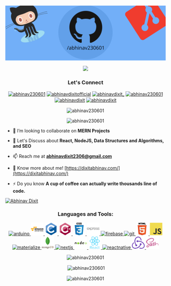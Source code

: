![banner.png](banner.png)
<p align="center">
  <img src="https://readme-typing-svg.herokuapp.com?color=%23F7F7F7&size=30&center=true&vCenter=true&width=550&height=70&lines=Hey+There++%F0%9F%91%8B%2C+I'm+Abhinav;">
</p>

<h3 align="center">Let's Connect</h3>
<p align="center">
<a href="https://dev.to/abhinav230601" target="blank"><img align="center" src="https://cdn.jsdelivr.net/npm/simple-icons@3.0.1/icons/dev-dot-to.svg" alt="abhinav230601" height="30" width="40" /></a>
<a href="https://linkedin.com/in/abhinav230601" target="blank"><img align="center" src="https://raw.githubusercontent.com/rahuldkjain/github-profile-readme-generator/master/src/images/icons/Social/linked-in-alt.svg" alt="abhinavdixitofficial" height="30" width="40" /></a>
<a href="https://instagram.com/kyayaarabhinav" target="blank"><img align="center" src="https://raw.githubusercontent.com/rahuldkjain/github-profile-readme-generator/master/src/images/icons/Social/instagram.svg" alt="abhinavdixit_" height="30" width="40" /></a>
<a href="https://www.codechef.com/users/abhinav230601" target="blank"><img align="center" src="https://cdn.jsdelivr.net/npm/simple-icons@3.1.0/icons/codechef.svg" alt="abhinav230601" height="30" width="40" /></a>
<a href="https://codeforces.com/profile/abhinav230601" target="blank"><img align="center" src="https://cdn.jsdelivr.net/npm/simple-icons@3.0.1/icons/codeforces.svg" alt="abhinavdixit" height="30" width="40" /></a>
<a href="https://www.leetcode.com/abhinav230601" target="blank"><img align="center" src="https://raw.githubusercontent.com/rahuldkjain/github-profile-readme-generator/master/src/images/icons/Social/leet-code.svg" alt="abhinavdixit" height="30" width="40" /></a>
</p>

<p align="center"> <img align="center" src="https://komarev.com/ghpvc/?username=abhinav230601&label=Profile%20views&color=0e75b6&style=flat&theme=react" alt="abhinav230601" /> </p>

<p align="center"><img align="center" src="https://github-profile-trophy.vercel.app/?username=abhinav230601&theme=onedark" alt="abhinav230601" /></a> </p>

<p align="center">

- 👯 I’m looking to collaborate on **MERN Projects**

- 💬 Let's Discuss about **React, NodeJS, Data Structures and Algorithms, and SEO**

- 📫 Reach me at **abhinavdixit2306@gmail.com**

- 📄 Know more about me! [https://dixitabhinav.com/](https://dixitabhinav.com/)

- ⚡ Do you know **A cup of coffee can actually write thousands line of code.**
  
  </p>

[![Abhinav Dixit](https://activity-graph.herokuapp.com/graph?username=abhinav230601&theme=react-dark)]()


<!-- ### Blogs posts -->
<!-- BLOG-POST-LIST:START -->
<!-- BLOG-POST-LIST:END -->



<h3 align="center">Languages and Tools:</h3>
<p align="center"> <a href="https://www.arduino.cc/" target="_blank"> <img src="https://cdn.worldvectorlogo.com/logos/arduino-1.svg" alt="arduino" width="40" height="40"/> </a> <a href="https://aws.amazon.com" target="_blank"> <img src="https://raw.githubusercontent.com/devicons/devicon/master/icons/amazonwebservices/amazonwebservices-original-wordmark.svg" alt="aws" width="40" height="40"/> </a> <a href="https://www.cprogramming.com/" target="_blank"> <img src="https://raw.githubusercontent.com/devicons/devicon/master/icons/c/c-original.svg" alt="c" width="40" height="40"/> </a> <a href="https://www.w3schools.com/cpp/" target="_blank"> <img src="https://raw.githubusercontent.com/devicons/devicon/master/icons/cplusplus/cplusplus-original.svg" alt="cplusplus" width="40" height="40"/> </a> <a href="https://www.w3schools.com/css/" target="_blank"> <img src="https://raw.githubusercontent.com/devicons/devicon/master/icons/css3/css3-original-wordmark.svg" alt="css3" width="40" height="40"/> </a> <a href="https://expressjs.com" target="_blank"> <img src="https://raw.githubusercontent.com/devicons/devicon/master/icons/express/express-original-wordmark.svg" alt="express" width="40" height="40"/> </a> <a href="https://firebase.google.com/" target="_blank"> <img src="https://www.vectorlogo.zone/logos/firebase/firebase-icon.svg" alt="firebase" width="40" height="40"/> </a> <a href="https://git-scm.com/" target="_blank"> <img src="https://www.vectorlogo.zone/logos/git-scm/git-scm-icon.svg" alt="git" width="40" height="40"/> </a> <a href="https://www.w3.org/html/" target="_blank"> <img src="https://raw.githubusercontent.com/devicons/devicon/master/icons/html5/html5-original-wordmark.svg" alt="html5" width="40" height="40"/> </a> <a href="https://developer.mozilla.org/en-US/docs/Web/JavaScript" target="_blank"> <img src="https://raw.githubusercontent.com/devicons/devicon/master/icons/javascript/javascript-original.svg" alt="javascript" width="40" height="40"/> </a> <a href="https://materializecss.com/" target="_blank"> <img src="https://raw.githubusercontent.com/prplx/svg-logos/5585531d45d294869c4eaab4d7cf2e9c167710a9/svg/materialize.svg" alt="materialize" width="40" height="40"/> </a> <a href="https://www.mongodb.com/" target="_blank"> <img src="https://raw.githubusercontent.com/devicons/devicon/master/icons/mongodb/mongodb-original-wordmark.svg" alt="mongodb" width="40" height="40"/> </a> <a href="https://nextjs.org/" target="_blank"> <img src="https://cdn.worldvectorlogo.com/logos/nextjs-3.svg" alt="nextjs" width="40" height="40"/> </a> <a href="https://nodejs.org" target="_blank"> <img src="https://raw.githubusercontent.com/devicons/devicon/master/icons/nodejs/nodejs-original-wordmark.svg" alt="nodejs" width="40" height="40"/> </a> <a href="https://reactjs.org/" target="_blank"> <img src="https://raw.githubusercontent.com/devicons/devicon/master/icons/react/react-original-wordmark.svg" alt="react" width="40" height="40"/> </a> <a href="https://reactnative.dev/" target="_blank"> <img src="https://reactnative.dev/img/header_logo.svg" alt="reactnative" width="40" height="40"/> </a> <a href="https://redux.js.org" target="_blank"> <img src="https://raw.githubusercontent.com/devicons/devicon/master/icons/redux/redux-original.svg" alt="redux" width="40" height="40"/> </a> <a href="https://sass-lang.com" target="_blank"> <img src="https://raw.githubusercontent.com/devicons/devicon/master/icons/sass/sass-original.svg" alt="sass" width="40" height="40"/> </a> </p>

<p align="center"><img align="center" src="https://github-readme-stats.vercel.app/api/top-langs?username=abhinav230601&show_icons=true&locale=en&layout=compact&theme=react" alt="abhinav230601" /></p>


<p align="center">&nbsp;<img align="center" src="https://github-readme-stats.vercel.app/api?username=abhinav230601&show_icons=true&locale=en&theme=react" alt="abhinav230601" /></p>

<p align="center"><img  align="center"  src="https://github-readme-streak-stats.herokuapp.com/?user=abhinav230601&theme=react" alt="abhinav230601" /></p>



